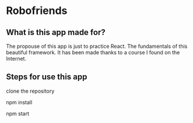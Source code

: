 # Robofriends

## What is this app made for?

The propouse of this app is just to practice React. The fundamentals of this beautiful framework. It has been made thanks to a course I found on the Internet.

## Steps for use this app

clone the repository

npm install

npm start
